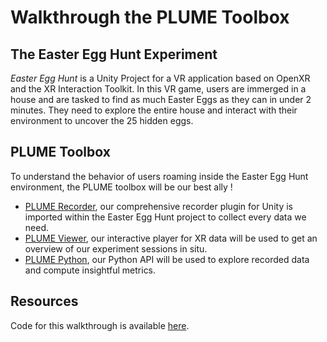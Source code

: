 # Walkthrough the PLUME Toolbox

## The Easter Egg Hunt Experiment
*Easter Egg Hunt* is a Unity Project for a VR application based on OpenXR and the XR Interaction Toolkit. In this VR game, users are immerged in a house and are tasked to find as much Easter Eggs as they can in under 2 minutes. They need to explore the entire house and interact with their environment to uncover the 25 hidden eggs.

## PLUME Toolbox
To understand the behavior of users roaming inside the Easter Egg Hunt environment, the PLUME toolbox will be our best ally !

* [PLUME Recorder](https://github.com/liris-xr/PLUME-Recorder), our comprehensive recorder plugin for Unity is imported within the Easter Egg Hunt project to collect every data we need.
* [PLUME Viewer](https://github.com/liris-xr/PLUME-Viewer), our interactive player for XR data will be used to get an overview of our experiment sessions in situ.
* [PLUME Python](https://github.com/liris-xr/PLUME-Python), our Python API will be used to explore recorded data and compute insightful metrics.

## Resources
Code for this walkthrough is available [here](https://github.com/liris-xr/PLUME-Demo).